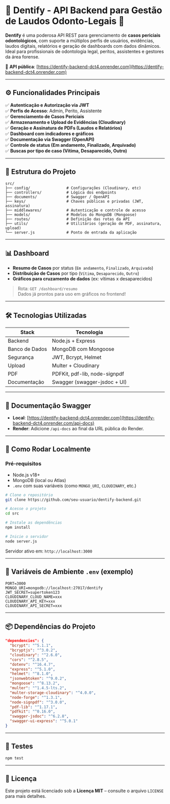 # 🦷 Dentify - API Backend para Gestão de Laudos Odonto-Legais 🚀

**Dentify** é uma poderosa API REST para gerenciamento de **casos periciais odontológicos**, com suporte a múltiplos perfis de usuários, evidências, laudos digitais, relatórios e geração de dashboards com dados dinâmicos. Ideal para profissionais de odontologia legal, peritos, assistentes e gestores da área forense.  

🔗 **API pública**: [https://dentify-backend-dct4.onrender.com](https://dentify-backend-dct4.onrender.com)

---

## ⚙️ Funcionalidades Principais

✅ **Autenticação e Autorização via JWT**  
✅ **Perfis de Acesso**: Admin, Perito, Assistente  
✅ **Gerenciamento de Casos Periciais**  
✅ **Armazenamento e Upload de Evidências (Cloudinary)**  
✅ **Geração e Assinatura de PDFs (Laudos e Relatórios)**  
✅ **Dashboard com indicadores e gráficos**  
✅ **Documentação via Swagger (OpenAPI)**  
✅ **Controle de status (Em andamento, Finalizado, Arquivado)**  
✅ **Buscas por tipo de caso (Vítima, Desaparecido, Outro)**  

---

## 🧱 Estrutura do Projeto

```
src/
├── config/                # Configurações (Cloudinary, etc)
├── controllers/           # Lógica dos endpoints
├── documents/             # Swagger / OpenAPI
├── keys/                  # Chaves públicas e privadas (JWT, assinatura)
├── middlewares/           # Autenticação e controle de acesso
├── models/                # Modelos do MongoDB (Mongoose)
├── routes/                # Definição das rotas da API
├── utils/                 # Utilitários (geração de PDF, assinatura, upload)
└── server.js              # Ponto de entrada da aplicação
```

---

## 📊 Dashboard

- **Resumo de Casos** por status (`Em andamento`, `Finalizado`, `Arquivado`)
- **Distribuição de Casos** por tipo (`Vítima`, `Desaparecido`, `Outro`)
- **Gráficos para cruzamento de dados** (ex: vítimas x desaparecidos)

> Rota: `GET /dashboard/resumo`  
> Dados já prontos para uso em gráficos no frontend!

---

## 🛠️ Tecnologias Utilizadas

| Stack        | Tecnologia                         |
|--------------|-------------------------------------|
| Backend      | Node.js + Express                   |
| Banco de Dados | MongoDB com Mongoose               |
| Segurança    | JWT, Bcrypt, Helmet                 |
| Upload       | Multer + Cloudinary                 |
| PDF          | PDFKit, pdf-lib, node-signpdf       |
| Documentação | Swagger (swagger-jsdoc + UI)        |

---

## 📄 Documentação Swagger

- **Local**: [https://dentify-backend-dct4.onrender.com](https://dentify-backend-dct4.onrender.com/api-docs)  
- **Render**: Adicione `/api-docs` ao final da URL pública do Render.

---

## 🚀 Como Rodar Localmente

### Pré-requisitos

- Node.js v18+
- MongoDB (local ou Atlas)
- `.env` com suas variáveis (como `MONGO_URI`, `CLOUDINARY`, etc.)

```bash
# Clone o repositório
git clone https://github.com/seu-usuario/dentify-backend.git

# Acesse o projeto
cd src

# Instale as dependências
npm install

# Inicie o servidor
node server.js
```

Servidor ativo em: `http://localhost:3000`

---

## 🔐 Variáveis de Ambiente `.env` (exemplo)

```env
PORT=3000
MONGO_URI=mongodb://localhost:27017/dentify
JWT_SECRET=supertoken123
CLOUDINARY_CLOUD_NAME=xxx
CLOUDINARY_API_KEY=xxx
CLOUDINARY_API_SECRET=xxx
```

---

## 📦 Dependências do Projeto

```json
"dependencies": {
  "bcrypt": "^5.1.1",
  "bcryptjs": "^3.0.2",
  "cloudinary": "^2.6.0",
  "cors": "^2.8.5",
  "dotenv": "^16.4.7",
  "express": "^5.1.0",
  "helmet": "^8.1.0",
  "jsonwebtoken": "^9.0.2",
  "mongoose": "^8.13.2",
  "multer": "^1.4.5-lts.2",
  "multer-storage-cloudinary": "^4.0.0",
  "node-forge": "^1.3.1",
  "node-signpdf": "^3.0.0",
  "pdf-lib": "^1.17.1",
  "pdfkit": "^0.16.0",
  "swagger-jsdoc": "^6.2.8",
  "swagger-ui-express": "^5.0.1"
}
```

---

## 🦚 Testes

```bash
npm test
```

---

## 📜 Licença

Este projeto está licenciado sob a **Licença MIT** – consulte o arquivo `LICENSE` para mais detalhes.


